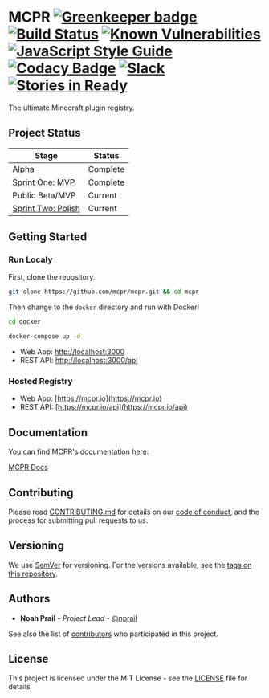 # MCPR [![Greenkeeper badge](https://badges.greenkeeper.io/mcpr/mcpr.svg)](https://greenkeeper.io/) [![Build Status](https://travis-ci.org/mcpr/mcpr.svg?branch=master)](https://travis-ci.org/mcpr/mcpr) [![Known Vulnerabilities](https://snyk.io/test/github/mcpr/mcpr/badge.svg)](https://snyk.io/test/github/mcpr/mcpr) [![JavaScript Style Guide](https://img.shields.io/badge/code_style-standard-brightgreen.svg)](https://docs.mcpr.io/tests/eslint-report) [![Codacy Badge](https://api.codacy.com/project/badge/Grade/df5536c69d6d4e2fa54a9c874eb430d3)](https://www.codacy.com/app/nprail/mcpr?utm_source=github.com&amp;utm_medium=referral&amp;utm_content=mcpr/mcpr&amp;utm_campaign=Badge_Grade) [![Slack](https://slack.mcpr.io/badge.svg)](https://slack.mcpr.io) [![Stories in Ready](https://badge.waffle.io/mcpr/mcpr.svg?label=ready&title=Ready)](http://waffle.io/mcpr/mcpr)

The ultimate Minecraft plugin registry. 

## Project Status
|Stage              |Status     |
|-------------------|-----------|
|Alpha              |Complete|
|[Sprint One: MVP](https://github.com/mcpr/mcpr/milestone/1)  |Complete|
|Public Beta/MVP    |Current|
|[Sprint Two: Polish](https://github.com/mcpr/mcpr/milestone/2)   |Current|

## Getting Started
### Run Localy
First, clone the repository. 
```bash
git clone https://github.com/mcpr/mcpr.git && cd mcpr
```
Then change to the `docker` directory and run with Docker!

```bash
cd docker

docker-compose up -d
```

- Web App: [http://localhost:3000](http://localhost:3000)
- REST API: [http://localhost:3000/api](http://localhost:3000/api)


### Hosted Registry

- Web App: [https://mcpr.io](https://mcpr.io)
- REST API: [https://mcpr.io/api](https://mcpr.io/api)

## Documentation
You can find MCPR's documentation here:

[MCPR Docs](https://docs.mcpr.io)
## Contributing

Please read [CONTRIBUTING.md](CONTRIBUTING.md) for details on our [code of conduct](CODE_OF_CONDUCT.md), and the process for submitting pull requests to us.

## Versioning

We use [SemVer](http://semver.org/) for versioning. For the versions available, see the [tags on this repository](https://github.com/mcpr/mcpr/tags). 

## Authors

* **Noah Prail** - *Project Lead* - [@nprail](https://github.com/nprail)

See also the list of [contributors](https://github.com/mcpr/mcpr/contributors) who participated in this project.

## License

This project is licensed under the MIT License - see the [LICENSE](LICENSE) file for details